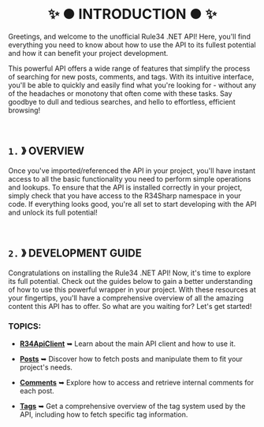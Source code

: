 ﻿<br/>
<h1 align="center"> ✨ ● INTRODUCTION ● ✨ </h1>

Greetings, and welcome to the unofficial Rule34 .NET API! Here, you'll find everything you need to know about how to use the API to its fullest potential and how it can benefit your project development.

This powerful API offers a wide range of features that simplify the process of searching for new posts, comments, and tags. With its intuitive interface, you'll be able to quickly and easily find what you're looking for - without any of the headaches or monotony that often come with these tasks. Say goodbye to dull and tedious searches, and hello to effortless, efficient browsing!

<br/>

## `1.` 》 OVERVIEW
Once you've imported/referenced the API in your project, you'll have instant access to all the basic functionality you need to perform simple operations and lookups. To ensure that the API is installed correctly in your project, simply check that you have access to the R34Sharp namespace in your code. If everything looks good, you're all set to start developing with the API and unlock its full potential!

<br/>

## `2.` 》 DEVELOPMENT GUIDE
Congratulations on installing the Rule34 .NET API! Now, it's time to explore its full potential. Check out the guides below to gain a better understanding of how to use this powerful wrapper in your project. With these resources at your fingertips, you'll have a comprehensive overview of all the amazing content this API has to offer. So what are you waiting for? Let's get started!


### TOPICS:
- **[R34ApiClient](./api_client.md)** ➥ Learn about the main API client and how to use it.

- **[Posts](./entities/posts.md)** ➥ Discover how to fetch posts and manipulate them to fit your project's needs.

- **[Comments](./entities/comments.md)** ➥ Explore how to access and retrieve internal comments for each post.

- **[Tags](./entities/tags.md)** ➥ Get a comprehensive overview of the tag system used by the API, including how to fetch specific tag information.